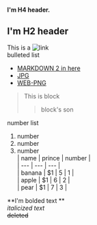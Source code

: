 
#### I'm H4 header.  



## I'm H2 header  


This is a ![link](http://i.chaoxing.com/)  
bulleted list  

* [MARKDOWN 2 in here](2.md)  
* [JPG](2.jpg)
* [WEB-PNG](https://www.python.org/static/img/python-logo@2x.png)

> This is block
>> block's son

number list  
1. number  
2. number  
3. number  
| name | prince |  number  |   
| ---  | ---    |  ---  |  
| banana | $1 | 5 |  1  |  
| apple  | $1 | 6 |  2  |  
| pear | $1 | 7 |  3  |  

**I'm bolded text **  
*italicized text*  
~~deleted~~

